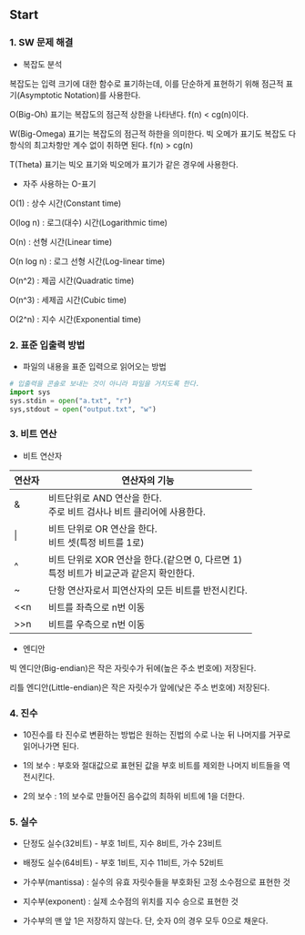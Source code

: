 ## Start

### 1. SW 문제 해결

- 복잡도 분석

복잡도는 입력 크기에 대한 함수로 표기하는데, 이를 단순하게 표현하기 위해 점근적 표기(Asymptotic Notation)를 사용한다.

O(Big-Oh) 표기는 복잡도의 점근적 상한을 나타낸다. f(n) < cg(n)이다.

W(Big-Omega) 표기는 복잡도의 점근적 하한을 의미한다. 빅 오메가 표기도 복잡도 다항식의 최고차항만 계수 없이 취하면 된다. f(n) > cg(n)

T(Theta) 표기는 빅오 표기와 빅오메가 표기가 같은 경우에 사용한다.

- 자주 사용하는 O-표기

O(1) : 상수 시간(Constant time)

O(log n) : 로그(대수) 시간(Logarithmic time)

O(n) : 선형 시간(Linear time)

O(n log n) : 로그 선형 시간(Log-linear time)

O(n^2) : 제곱 시간(Quadratic time)

O(n^3) : 세제곱 시간(Cubic time)

O(2^n) : 지수 시간(Exponential time)



### 2. 표준 입출력 방법

- 파일의 내용을 표준 입력으로 읽어오는 방법

```python
# 입출력을 콘솔로 보내는 것이 아니라 파일을 거치도록 한다.
import sys
sys.stdin = open("a.txt", "r")
sys,stdout = open("output.txt", "w")
```



### 3. 비트 연산

- 비트 연산자

| 연산자 | 연산자의 기능                                                |
| ------ | ------------------------------------------------------------ |
| &      | 비트단위로 AND 연산을 한다.<br />주로 비트 검사나 비트 클리어에 사용한다. |
| \|     | 비트 단위로 OR 연산을 한다.<br />비트 셋(특정 비트를 1로)    |
| ^      | 비트 단위로 XOR 연산을 한다.(같으면 0, 다르면 1)<br />특정 비트가 비교군과 같은지 확인한다. |
| ~      | 단항 연산자로서 피연산자의 모든 비트를 반전시킨다.           |
| <<n    | 비트를 좌측으로 n번 이동                                     |
| >>n    | 비트를 우측으로 n번 이동                                     |

- 엔디안

빅 엔디안(Big-endian)은 작은 자릿수가 뒤에(높은 주소 번호에) 저장된다.

리틀 엔디안(Little-endian)은 작은 자릿수가 앞에(낮은 주소 번호에) 저장된다.



### 4. 진수

- 10진수를 타 진수로 변환하는 방법은 원하는 진법의 수로 나눈 뒤 나머지를 거꾸로 읽어나가면 된다.

- 1의 보수 : 부호와 절대값으로 표현된 값을 부호 비트를 제외한 나머지 비트들을 역전시킨다.

- 2의 보수 : 1의 보수로 만들어진 음수값의 최하위 비트에 1을 더한다.



### 5. 실수

- 단정도 실수(32비트) - 부호 1비트, 지수 8비트, 가수 23비트
- 배정도 실수(64비트) - 부호 1비트, 지수 11비트, 가수 52비트
- 가수부(mantissa) : 실수의 유효 자릿수들을 부호화된 고정 소수점으로 표현한 것
- 지수부(exponent) : 실제 소수점의 위치를 지수 승으로 표현한 것 

- 가수부의 맨 앞 1은 저장하지 않는다. 단, 숫자 0의 경우 모두 0으로 채운다.
